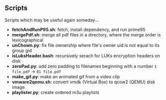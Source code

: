 ## Scripts
Scripts which may be useful again someday...

* **fetchAndRunP95.sh**: fetch, install dependency, and run prime95
* **mergePdf.sh**: merge all pdf files in a directory, where the merge order is lexicographical
* **unChown.py**: fix file ownership where file's owner uid is not equal to its group gid
* **isLuksHeader.bash**: recursively serach for LUKs encryption headers on disk
* **zeroPad.py**: add zero padding to filenames beginning with a number ```1 file.pdf``` -> ```01 file.pdf```
* **make_gif.py**: make an animated gif from a video clip
* **vmware2qemu.sh**: convert vmdk (Virtual Box) to qcow2 (QEMU) disk image
* **playlister.py**: create ordered m3u playlists
